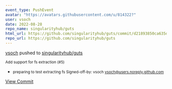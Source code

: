 ```yaml
---
event_type: PushEvent
avatar: "https://avatars.githubusercontent.com/u/814322?"
user: vsoch
date: 2022-08-28
repo_name: singularityhub/guts
html_url: https://github.com/singularityhub/guts/commit/d21893850ca635de309dc2bce2ea49af5b8ea993
repo_url: https://github.com/singularityhub/guts
---
```


<a href='https://github.com/vsoch' target='_blank'>vsoch</a> pushed to <a href='https://github.com/singularityhub/guts' target='_blank'>singularityhub/guts</a>

<small>Add support for fs extraction (#5)

* preparing to test extracting fs
Signed-off-by: vsoch <vsoch@users.noreply.github.com></small>

<a href='https://github.com/singularityhub/guts/commit/d21893850ca635de309dc2bce2ea49af5b8ea993' target='_blank'>View Commit</a>